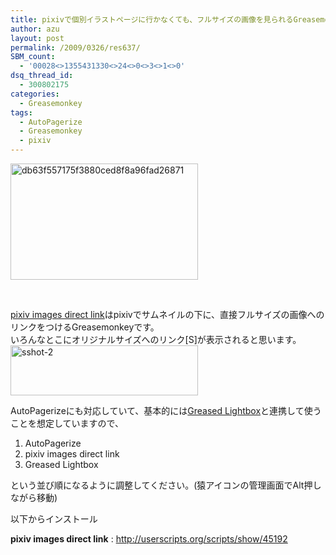 ```yaml
---
title: pixivで個別イラストページに行かなくても、フルサイズの画像を見られるGreasemonkey
author: azu
layout: post
permalink: /2009/0326/res637/
SBM_count:
  - '00028<>1355431330<>24<>0<>3<>1<>0'
dsq_thread_id:
  - 300802175
categories:
  - Greasemonkey
tags:
  - AutoPagerize
  - Greasemonkey
  - pixiv
---
```

[<img class="aligncenter size-medium wp-image-639" title="db63f557175f3880ced8f8a96fad26871" src="http://efcl.infol/wp-content/uploads/2009/03/db63f557175f3880ced8f8a96fad26871-300x186.png" alt="db63f557175f3880ced8f8a96fad26871" width="300" height="186" />][1]

<br class="spacer_" />

[pixiv images direct link][2]はpixivでサムネイルの下に、直接フルサイズの画像へのリンクをつけるGreasemonkeyです。  
いろんなとこにオリジナルサイズへのリンク[S]が表示されると思います。  
[<img class="aligncenter size-medium wp-image-640" title="sshot-2" src="http://efcl.infol/wp-content/uploads/2009/03/sshot-2-300x80.png" alt="sshot-2" width="300" height="80" />][3]

<span id="text1387964308" class="status">AutoPagerizeにも対応していて、</span>基本的には[Greased Lightbox][4]と連携して使うことを想定していますので、

1.  <span id="text1387964308" class="status">AutoPagerize</span>
2.  pixiv images direct link
3.  Greased Lightbox

という並び順になるように調整してください。(猿アイコンの管理画面でAlt押しながら移動)

以下からインストール

**pixiv images direct link**
:   <http://userscripts.org/scripts/show/45192>

<br class="spacer_" />

 [1]: http://efcl.infol/wp-content/uploads/2009/03/db63f557175f3880ced8f8a96fad26871.png
 [2]: http://userscripts.org/scripts/show/45192
 [3]: http://efcl.infol/wp-content/uploads/2009/03/sshot-2.png
 [4]: http://shiftingpixel.com/lightbox/